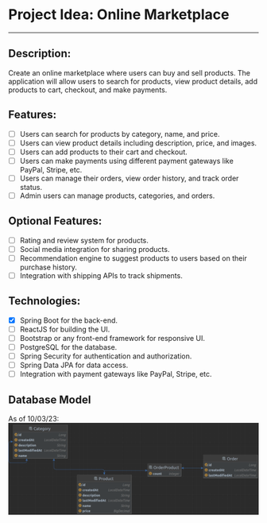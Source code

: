 # Project Idea: Online Marketplace

---

## Description:
Create an online marketplace where users can buy and sell products. The application will allow users to search for products, view product details, add products to cart, checkout, and make payments.

## Features:
- [ ] Users can search for products by category, name, and price.
- [ ] Users can view product details including description, price, and images.
- [ ] Users can add products to their cart and checkout.
- [ ] Users can make payments using different payment gateways like PayPal, Stripe, etc.
- [ ] Users can manage their orders, view order history, and track order status.
- [ ] Admin users can manage products, categories, and orders.

## Optional Features:

- [ ] Rating and review system for products.
- [ ] Social media integration for sharing products.
- [ ] Recommendation engine to suggest products to users based on their purchase history.
- [ ] Integration with shipping APIs to track shipments.

## Technologies:

- [x] Spring Boot for the back-end.
- [ ] ReactJS for building the UI.
- [ ] Bootstrap or any front-end framework for responsive UI.
- [ ] PostgreSQL for the database.
- [ ] Spring Security for authentication and authorization.
- [ ] Spring Data JPA for data access.
- [ ] Integration with payment gateways like PayPal, Stripe, etc.

## Database Model
As of 10/03/23:
![Model Diagram](images/Model%20Diagram%20at%202023-03-10_00-25.png)


